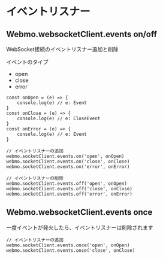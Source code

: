# イベントリスナー

## Webmo.websocketClient.events on/off

WebSocket接続のイベントリスナー追加と削除

イベントのタイプ
- open
- close
- error

```
const onOpen = (e) => {
    console.log(e) // e: Event
}
const onClose = (e) => {
    console.log(e) // e: CloseEvent
}
const onError = (e) => {
    console.log(e) // e: Event
}

// イベントリスナーの追加
webmo.socketClient.events.on('open', onOpen)
webmo.socketClient.events.on('close', onClose)
webmo.socketClient.events.on('error', onError)

// イベントリスナーの削除
webmo.socketClient.events.off('open', onOpen)
webmo.socketClient.events.off('close', onClose)
webmo.socketClient.events.off('error', onError)
```

## Webmo.websocketClient.events once

一度イベントが発火したら、イベントリスナーは削除されます
```
// イベントリスナーの追加
webmo.socketClient.events.once('open', onOpen)
webmo.socketClient.events.once('close', onClose)
```